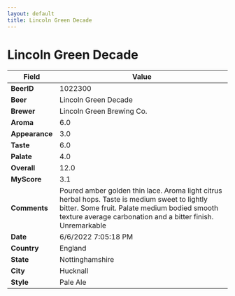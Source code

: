 ```yaml
---
layout: default
title: Lincoln Green Decade
---
```


# Lincoln Green Decade

| Field         | Value     |
|---------------|-----------|
| **BeerID** | 1022300 |
| **Beer** | Lincoln Green Decade |
| **Brewer** | Lincoln Green Brewing Co. |
| **Aroma** | 6.0 |
| **Appearance** | 3.0 |
| **Taste** | 6.0 |
| **Palate** | 4.0 |
| **Overall** | 12.0 |
| **MyScore** | 3.1 |
| **Comments** | Poured amber golden thin lace. Aroma light citrus herbal hops. Taste is medium sweet to lightly bitter. Some fruit. Palate medium bodied smooth texture average carbonation and a bitter finish. Unremarkable  |
| **Date** | 6/6/2022 7:05:18 PM |
| **Country** | England |
| **State** | Nottinghamshire |
| **City** | Hucknall |
| **Style** | Pale Ale |
